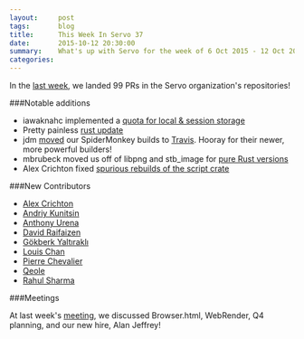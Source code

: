 ```yaml
---
layout:     post
tags:       blog
title:      This Week In Servo 37
date:       2015-10-12 20:30:00
summary:    What's up with Servo for the week of 6 Oct 2015 - 12 Oct 2015
categories:
---
```


In the [last week](https://github.com/pulls?q=is%3Apr+is%3Amerged+closed%3A2015-10-05..2015-10-12+user%3Aservo),
we landed 99 PRs in the Servo organization's repositories!

###Notable additions

 - iawaknahc implemented a [quota for local & session storage](https://github.com/servo/servo/pull/7835)
 - Pretty painless [rust update](https://github.com/servo/servo/pull/7837)
 - jdm [moved](https://github.com/servo/mozjs/pull/57) our SpiderMonkey builds to [Travis](http://www.travis-ci.org). Hooray for their newer, more powerful builders!
 - mbrubeck moved us off of libpng and stb_image for [pure Rust versions](https://github.com/servo/servo/pull/7933)
 - Alex Crichton fixed [spurious rebuilds of the script crate](https://github.com/servo/servo/pull/7936)

###New Contributors

 - [Alex Crichton](https://github.com/alexcrichton)
 - [Andriy Kunitsin](https://github.com/kunitsyn)
 - [Anthony Urena](https://github.com/anthgur)
 - [David Raifaizen](https://github.com/craftytrickster)
 - [Gökberk Yaltıraklı](https://github.com/gkbrk)
 - [Louis Chan](https://github.com/iawaknahc)
 - [Pierre Chevalier](https://github.com/pierrechevalier83)
 - [Qeole](https://github.com/Qeole)
 - [Rahul Sharma](https://github.com/creativcoder)


###Meetings

At last week's [meeting](https://github.com/servo/servo/wiki/Meeting-2015-10-05), we discussed
Browser.html, WebRender, Q4 planning, and our new hire, Alan Jeffrey!

